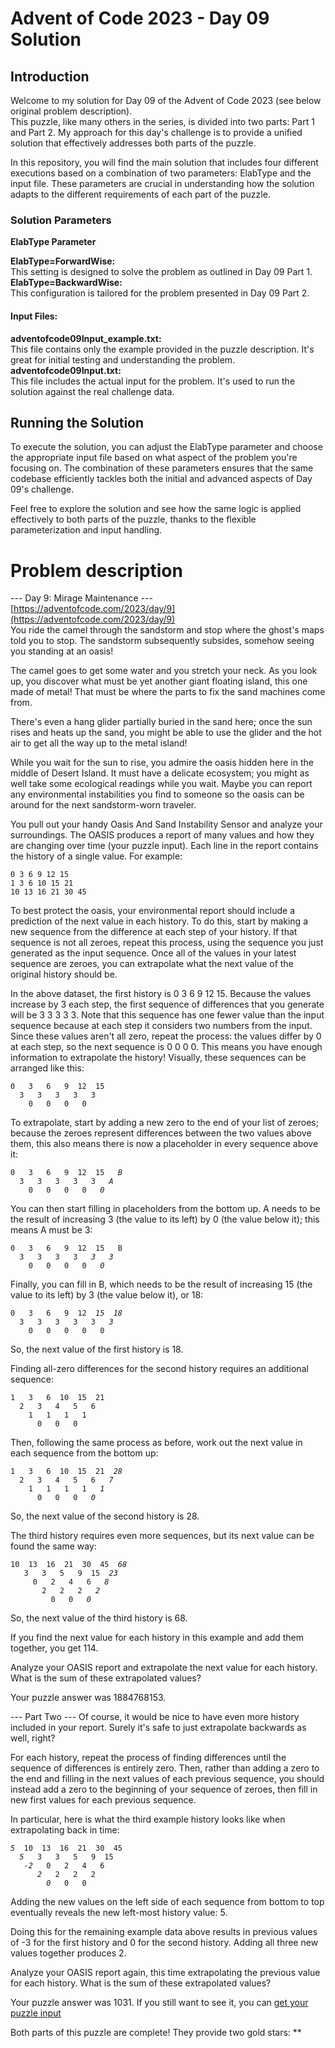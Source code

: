 # Advent of Code 2023 - Day 09 Solution
## Introduction
Welcome to my solution for Day 09 of the Advent of Code 2023 (see below original problem description).  
This puzzle, like many others in the series, is divided into two parts: Part 1 and Part 2. My approach for this day's challenge is to provide a unified solution that effectively addresses both parts of the puzzle.

In this repository, you will find the main solution that includes four different executions based on a combination of two parameters: ElabType and the input file. These parameters are crucial in understanding how the solution adapts to the different requirements of each part of the puzzle.

### Solution Parameters
__ElabType Parameter__  

__ElabType=ForwardWise:__  
This setting is designed to solve the problem as outlined in Day 09 Part 1.  
__ElabType=BackwardWise:__  
This configuration is tailored for the problem presented in Day 09 Part 2.  
#### Input Files:  
__adventofcode09Input_example.txt:__  
This file contains only the example provided in the puzzle description. It's great for initial testing and understanding the problem.  
__adventofcode09Input.txt:__  
This file includes the actual input for the problem. It's used to run the solution against the real challenge data.

## Running the Solution
To execute the solution, you can adjust the ElabType parameter and choose the appropriate input file based on what aspect of the problem you're focusing on. The combination of these parameters ensures that the same codebase efficiently tackles both the initial and advanced aspects of Day 09's challenge.

Feel free to explore the solution and see how the same logic is applied effectively to both parts of the puzzle, thanks to the flexible parameterization and input handling.  

# Problem description
--- Day 9: Mirage Maintenance ---  
[https://adventofcode.com/2023/day/9](https://adventofcode.com/2023/day/9)  
You ride the camel through the sandstorm and stop where the ghost's maps told you to stop. The sandstorm subsequently subsides, somehow seeing you standing at an oasis!

The camel goes to get some water and you stretch your neck. As you look up, you discover what must be yet another giant floating island, this one made of metal! That must be where the parts to fix the sand machines come from.

There's even a hang glider partially buried in the sand here; once the sun rises and heats up the sand, you might be able to use the glider and the hot air to get all the way up to the metal island!

While you wait for the sun to rise, you admire the oasis hidden here in the middle of Desert Island. It must have a delicate ecosystem; you might as well take some ecological readings while you wait. Maybe you can report any environmental instabilities you find to someone so the oasis can be around for the next sandstorm-worn traveler.

You pull out your handy Oasis And Sand Instability Sensor and analyze your surroundings. The OASIS produces a report of many values and how they are changing over time (your puzzle input). Each line in the report contains the history of a single value. For example:

<pre><code>0 3 6 9 12 15
1 3 6 10 15 21
10 13 16 21 30 45
</code></pre>

To best protect the oasis, your environmental report should include a prediction of the next value in each history. To do this, start by making a new sequence from the difference at each step of your history. If that sequence is not all zeroes, repeat this process, using the sequence you just generated as the input sequence. Once all of the values in your latest sequence are zeroes, you can extrapolate what the next value of the original history should be.

In the above dataset, the first history is 0 3 6 9 12 15. Because the values increase by 3 each step, the first sequence of differences that you generate will be 3 3 3 3 3. Note that this sequence has one fewer value than the input sequence because at each step it considers two numbers from the input. Since these values aren't all zero, repeat the process: the values differ by 0 at each step, so the next sequence is 0 0 0 0. This means you have enough information to extrapolate the history! Visually, these sequences can be arranged like this:

<pre><code>0   3   6   9  12  15
  3   3   3   3   3
    0   0   0   0
</code></pre>
    
To extrapolate, start by adding a new zero to the end of your list of zeroes; because the zeroes represent differences between the two values above them, this also means there is now a placeholder in every sequence above it:

<pre><code>0   3   6   9  12  15   <em>B</em>
  3   3   3   3   3   <em>A</em>
    0   0   0   0   <em>0</em>
</code></pre>
    
You can then start filling in placeholders from the bottom up. A needs to be the result of increasing 3 (the value to its left) by 0 (the value below it); this means A must be 3:

<pre><code>0   3   6   9  12  15   B
  3   3   3   3   <em>3</em>   <em>3</em>
    0   0   0   0   <em>0</em>
</code></pre>
    
Finally, you can fill in B, which needs to be the result of increasing 15 (the value to its left) by 3 (the value below it), or 18:

<pre><code>0   3   6   9  12  <em>15</em>  <em>18</em>
  3   3   3   3   3   <em>3</em>
    0   0   0   0   0
</code></pre>
    
So, the next value of the first history is 18.

Finding all-zero differences for the second history requires an additional sequence:

<pre><code>1   3   6  10  15  21
  2   3   4   5   6
    1   1   1   1
      0   0   0
</code></pre>

Then, following the same process as before, work out the next value in each sequence from the bottom up:

<pre><code>1   3   6  10  15  21  <em>28</em>
  2   3   4   5   6   <em>7</em>
    1   1   1   1   <em>1</em>
      0   0   0   <em>0</em>
</code></pre>

So, the next value of the second history is 28.

The third history requires even more sequences, but its next value can be found the same way:

<pre><code>10  13  16  21  30  45  <em>68</em>
   3   3   5   9  15  <em>23</em>
     0   2   4   6   <em>8</em>
       2   2   2   <em>2</em>
         0   0   <em>0</em>
</code></pre>

So, the next value of the third history is 68.

If you find the next value for each history in this example and add them together, you get 114.

Analyze your OASIS report and extrapolate the next value for each history. What is the sum of these extrapolated values?

Your puzzle answer was 1884768153.

--- Part Two ---
Of course, it would be nice to have even more history included in your report. Surely it's safe to just extrapolate backwards as well, right?

For each history, repeat the process of finding differences until the sequence of differences is entirely zero. Then, rather than adding a zero to the end and filling in the next values of each previous sequence, you should instead add a zero to the beginning of your sequence of zeroes, then fill in new first values for each previous sequence.

In particular, here is what the third example history looks like when extrapolating back in time:

<pre><code><em>5</em>  10  13  16  21  30  45
  <em>5</em>   3   3   5   9  15
   <em>-2</em>   0   2   4   6
      <em>2</em>   2   2   2
        <em>0</em>   0   0
</code></pre>
        
Adding the new values on the left side of each sequence from bottom to top eventually reveals the new left-most history value: 5.

Doing this for the remaining example data above results in previous values of -3 for the first history and 0 for the second history. Adding all three new values together produces 2.

Analyze your OASIS report again, this time extrapolating the previous value for each history. What is the sum of these extrapolated values?

Your puzzle answer was 1031.
If you still want to see it, you can <a href="adventofcode.com/2023/day/9/input" target="_blank">get your puzzle input</a>

Both parts of this puzzle are complete! They provide two gold stars: **  
